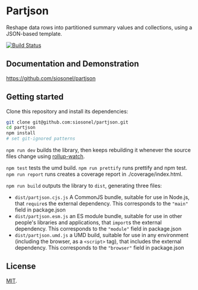 # Partjson

Reshape data rows into partitioned summary values and collections, using a JSON-based template.

[![Build Status](https://travis-ci.com/siosonel/partjson.svg?branch=master)](https://travis-ci.com/siosonel/partjson)

## Documentation and Demonstration

https://github.com/siosonel/partjson

## Getting started

Clone this repository and install its dependencies:

```bash
git clone git@github.com:siosonel/partjson.git
cd partjson
npm install
# set git-ignored patterns 
```

`npm run dev` builds the library, then keeps rebuilding it whenever the source files change using [rollup-watch](https://github.com/rollup/rollup-watch).

`npm test` tests the umd build.
`npm run prettify` runs prettify and npm test.
`npm run report` runs creates a coverage report in ./coverage/index.html.

`npm run build` outputs the library to `dist`, generating three files:

* `dist/partjson.cjs.js`
    A CommonJS bundle, suitable for use in Node.js, that `require`s the external dependency. This corresponds to the `"main"` field in package.json
* `dist/partjson.esm.js`
    an ES module bundle, suitable for use in other people's libraries and applications, that `import`s the external dependency. This corresponds to the `"module"` field in package.json
* `dist/partjson.umd.js`
    a UMD build, suitable for use in any environment (including the browser, as a `<script>` tag), that includes the external dependency. This corresponds to the `"browser"` field in package.json

## License

[MIT](LICENSE).
